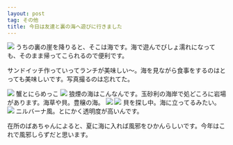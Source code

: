 ```yaml
---
layout: post
tag: その他
title: 今日は友達と裏の海へ遊びに行きました
---
```



<img src="http://farm5.static.flickr.com/4099/4900992082_d573a8c19a.jpg">
うちの裏の崖を降りると、そこは海です。海で遊んでびしょ濡れになっても、そのまま帰ってこられるので便利です。


サンドイッチ作っていってランチが美味しい～。海を見ながら食事をするのはとっても美味しいです。写真撮るのは忘れてた。


<img src="http://farm5.static.flickr.com/4097/4900992640_fa5ccd856b.jpg">
蟹とにらめっこ


<img src="http://farm5.static.flickr.com/4135/4900993234_c55b45a76c.jpg">
狼煙の海はこんなんです。玉砂利の海岸で処どころに岩場があります。海草や貝。豊穣の海。
<img src="http://farm5.static.flickr.com/4143/4900994328_95edb05e2c.jpg">


<img src="http://farm5.static.flickr.com/4141/4900402421_aa12497946.jpg">
貝を探し中。海に立ってるみたい。


<img src="http://farm5.static.flickr.com/4081/4900994826_272eabdf85.jpg">
ニルバーナ風。とにかく透明度が高いんです。



在所のばあちゃんによると、夏に海に入れば風邪をひかんらしいです。今年はこれで風邪しらずだと思います。
　